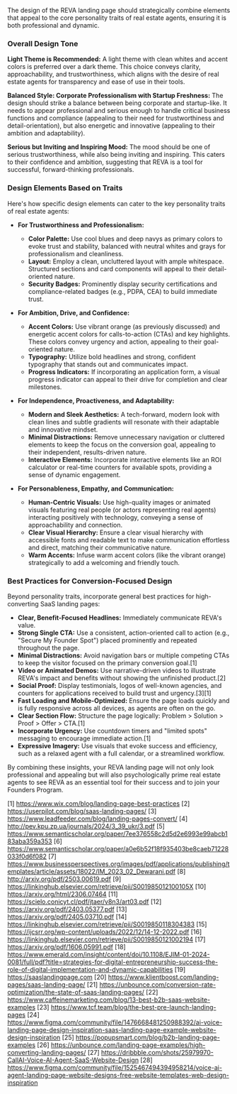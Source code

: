 The design of the REVA landing page should strategically combine elements that appeal to the core personality traits of real estate agents, ensuring it is both professional and dynamic.

### Overall Design Tone

**Light Theme is Recommended:** A light theme with clean whites and accent colors is preferred over a dark theme. This choice conveys clarity, approachability, and trustworthiness, which aligns with the desire of real estate agents for transparency and ease of use in their tools.

**Balanced Style: Corporate Professionalism with Startup Freshness:** The design should strike a balance between being corporate and startup-like. It needs to appear professional and serious enough to handle critical business functions and compliance (appealing to their need for trustworthiness and detail-orientation), but also energetic and innovative (appealing to their ambition and adaptability).

**Serious but Inviting and Inspiring Mood:** The mood should be one of serious trustworthiness, while also being inviting and inspiring. This caters to their confidence and ambition, suggesting that REVA is a tool for successful, forward-thinking professionals.

### Design Elements Based on Traits

Here's how specific design elements can cater to the key personality traits of real estate agents:

*   **For Trustworthiness and Professionalism:**
    *   **Color Palette:** Use cool blues and deep navys as primary colors to evoke trust and stability, balanced with neutral whites and grays for professionalism and cleanliness.
    *   **Layout:** Employ a clean, uncluttered layout with ample whitespace. Structured sections and card components will appeal to their detail-oriented nature.
    *   **Security Badges:** Prominently display security certifications and compliance-related badges (e.g., PDPA, CEA) to build immediate trust.

*   **For Ambition, Drive, and Confidence:**
    *   **Accent Colors:** Use vibrant orange (as previously discussed) and energetic accent colors for calls-to-action (CTAs) and key highlights. These colors convey urgency and action, appealing to their goal-oriented nature.
    *   **Typography:** Utilize bold headlines and strong, confident typography that stands out and communicates impact.
    *   **Progress Indicators:** If incorporating an application form, a visual progress indicator can appeal to their drive for completion and clear milestones.

*   **For Independence, Proactiveness, and Adaptability:**
    *   **Modern and Sleek Aesthetics:** A tech-forward, modern look with clean lines and subtle gradients will resonate with their adaptable and innovative mindset.
    *   **Minimal Distractions:** Remove unnecessary navigation or cluttered elements to keep the focus on the conversion goal, appealing to their independent, results-driven nature.
    *   **Interactive Elements:** Incorporate interactive elements like an ROI calculator or real-time counters for available spots, providing a sense of dynamic engagement.

*   **For Personableness, Empathy, and Communication:**
    *   **Human-Centric Visuals:** Use high-quality images or animated visuals featuring real people (or actors representing real agents) interacting positively with technology, conveying a sense of approachability and connection.
    *   **Clear Visual Hierarchy:** Ensure a clear visual hierarchy with accessible fonts and readable text to make communication effortless and direct, matching their communicative nature.
    *   **Warm Accents:** Infuse warm accent colors (like the vibrant orange) strategically to add a welcoming and friendly touch.

### Best Practices for Conversion-Focused Design

Beyond personality traits, incorporate general best practices for high-converting SaaS landing pages:

*   **Clear, Benefit-Focused Headlines:** Immediately communicate REVA's value.
*   **Strong Single CTA:** Use a consistent, action-oriented call to action (e.g., "Secure My Founder Spot") placed prominently and repeated throughout the page.
*   **Minimal Distractions:** Avoid navigation bars or multiple competing CTAs to keep the visitor focused on the primary conversion goal.[1]
*   **Video or Animated Demos:** Use narrative-driven videos to illustrate REVA's impact and benefits without showing the unfinished product.[2]
*   **Social Proof:** Display testimonials, logos of well-known agencies, and counters for applications received to build trust and urgency.[3][1]
*   **Fast Loading and Mobile-Optimized:** Ensure the page loads quickly and is fully responsive across all devices, as agents are often on the go.
*   **Clear Section Flow:** Structure the page logically: Problem > Solution > Proof > Offer > CTA.[1]
*   **Incorporate Urgency:** Use countdown timers and "limited spots" messaging to encourage immediate action.[1]
*   **Expressive Imagery:** Use visuals that evoke success and efficiency, such as a relaxed agent with a full calendar, or a streamlined workflow.

By combining these insights, your REVA landing page will not only look professional and appealing but will also psychologically prime real estate agents to see REVA as an essential tool for their success and to join your Founders Program.

[1] https://www.wix.com/blog/landing-page-best-practices
[2] https://userpilot.com/blog/saas-landing-pages/
[3] https://www.leadfeeder.com/blog/landing-pages-convert/
[4] http://pev.kpu.zp.ua/journals/2024/3_39_ukr/3.pdf
[5] https://www.semanticscholar.org/paper/7ee376558c2d5d2e6993e99abcb183aba359a353
[6] https://www.semanticscholar.org/paper/a0e6b52f18f935403be8caeb71228033f0d6f082
[7] https://www.businessperspectives.org/images/pdf/applications/publishing/templates/article/assets/18022/IM_2023_02_Dewarani.pdf
[8] http://arxiv.org/pdf/2503.00619.pdf
[9] https://linkinghub.elsevier.com/retrieve/pii/S001985012100105X
[10] https://arxiv.org/html/2306.07464
[11] https://scielo.conicyt.cl/pdf/jtaer/v8n3/art03.pdf
[12] https://arxiv.org/pdf/2403.05377.pdf
[13] https://arxiv.org/pdf/2405.03710.pdf
[14] https://linkinghub.elsevier.com/retrieve/pii/S0019850118304383
[15] https://ijcsrr.org/wp-content/uploads/2022/12/14-12-2022.pdf
[16] https://linkinghub.elsevier.com/retrieve/pii/S0019850121002194
[17] https://arxiv.org/pdf/1606.05991.pdf
[18] https://www.emerald.com/insight/content/doi/10.1108/EJIM-01-2024-0081/full/pdf?title=strategies-for-digital-entrepreneurship-success-the-role-of-digital-implementation-and-dynamic-capabilities
[19] https://saaslandingpage.com
[20] https://www.klientboost.com/landing-pages/saas-landing-page/
[21] https://unbounce.com/conversion-rate-optimization/the-state-of-saas-landing-pages/
[22] https://www.caffeinemarketing.com/blog/13-best-b2b-saas-website-examples
[23] https://www.tcf.team/blog/the-best-pre-launch-landing-pages
[24] https://www.figma.com/community/file/1476668481250988392/ai-voice-landing-page-design-inspiration-saas-landing-page-example-website-design-inspiration
[25] https://popupsmart.com/blog/b2b-landing-page-examples
[26] https://unbounce.com/landing-page-examples/high-converting-landing-pages/
[27] https://dribbble.com/shots/25979970-CallAI-Voice-AI-Agent-SaaS-Website-Design
[28] https://www.figma.com/community/file/1525467494394958214/voice-ai-agent-landing-page-website-designs-free-website-templates-web-design-inspiration